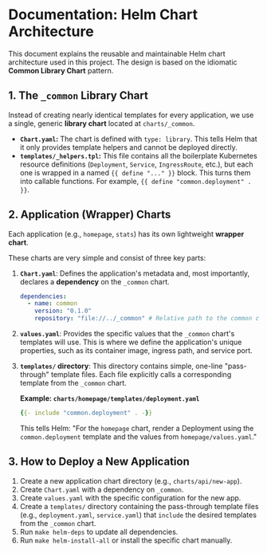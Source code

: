 # Documentation: Helm Chart Architecture

This document explains the reusable and maintainable Helm chart architecture used in this project. The design is based on the idiomatic **Common Library Chart** pattern.

## 1. The `_common` Library Chart

Instead of creating nearly identical templates for every application, we use a single, generic **library chart** located at `charts/_common`.

-   **`Chart.yaml`:** The chart is defined with `type: library`. This tells Helm that it only provides template helpers and cannot be deployed directly.
-   **`templates/_helpers.tpl`:** This file contains all the boilerplate Kubernetes resource definitions (`Deployment`, `Service`, `IngressRoute`, etc.), but each one is wrapped in a named `{{ define "..." }}` block. This turns them into callable functions. For example, `{{ define "common.deployment" . }}`.

## 2. Application (Wrapper) Charts

Each application (e.g., `homepage`, `stats`) has its own lightweight **wrapper chart**.

These charts are very simple and consist of three key parts:

1.  **`Chart.yaml`**: Defines the application's metadata and, most importantly, declares a **dependency** on the `_common` chart.
    ```yaml
    dependencies:
      - name: common
        version: "0.1.0"
        repository: "file://../_common" # Relative path to the common chart
    ```

2.  **`values.yaml`**: Provides the specific values that the `_common` chart's templates will use. This is where we define the application's unique properties, such as its container image, ingress path, and service port.

3.  **`templates/` directory**: This directory contains simple, one-line "pass-through" template files. Each file explicitly calls a corresponding template from the `_common` chart.
    
    **Example: `charts/homepage/templates/deployment.yaml`**
    ```yaml
    {{- include "common.deployment" . -}}
    ```
    This tells Helm: "For the `homepage` chart, render a Deployment using the `common.deployment` template and the values from `homepage/values.yaml`."

## 3. How to Deploy a New Application

1.  Create a new application chart directory (e.g., `charts/api/new-app`).
2.  Create `Chart.yaml` with a dependency on `_common`.
3.  Create `values.yaml` with the specific configuration for the new app.
4.  Create a `templates/` directory containing the pass-through template files (e.g., `deployment.yaml`, `service.yaml`) that `include` the desired templates from the `_common` chart.
5.  Run `make helm-deps` to update all dependencies.
6.  Run `make helm-install-all` or install the specific chart manually.
